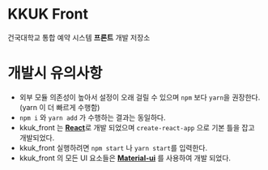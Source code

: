 
# KKUK Front
건국대학교 통합 예약 시스템 **프론트** 개발 저장소

# 개발시 유의사항
- 외부 모듈 의존성이 높아서 설정이 오래 걸릴 수 있으며 ```npm``` 보다 ```yarn```을 권장한다. (yarn 이 더 빠르게 수행함)
- ```npm i``` 와 ```yarn add``` 가 수행하는 결과는 동일하다.
- kkuk_front 는 [**React**](https://reactjs.org/)로 개발 되었으며 ```create-react-app``` 으로 기본 틀을 잡고 개발되었다.
- kkuk_front 실행하려면 ```npm start``` 나 ```yarn start```를 입력한다.
- kkuk_front 의 모든 UI 요소들은 [**Material-ui**](https://material-ui.com/) 를 사용하여 개발 되었다.


